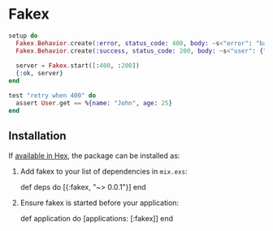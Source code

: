 # Fakex

```elixir
setup do
  Fakex.Behavior.create(:error, status_code: 400, body: ~s<"error": "bad request">)
  Fakex.Behavior.create(:success, status_code: 200, body: ~s<"user": {"name": "John", "age": 25}>)
  
  server = Fakex.start([:400, :200])
  {:ok, server}
end

test "retry when 400" do
  assert User.get == %{name: "John", age: 25}
end
```

## Installation

If [available in Hex](https://hex.pm/docs/publish), the package can be installed as:

  1. Add fakex to your list of dependencies in `mix.exs`:

        def deps do
          [{:fakex, "~> 0.0.1"}]
        end

  2. Ensure fakex is started before your application:

        def application do
          [applications: [:fakex]]
        end

